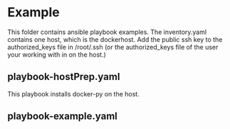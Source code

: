# Example

This folder contains ansible playbook examples.
The inventory.yaml contains one host, which is the dockerhost.
Add the public ssh key to the authorized_keys file in /root/.ssh (or the authorized_keys file of the user your working with in on the host.)

## playbook-hostPrep.yaml

This playbook installs docker-py on the host.

## playbook-example.yaml

